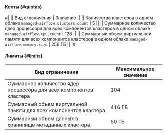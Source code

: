 #### Квоты {#quotas}

#|
|| Вид ограничения | Значение ||
|| Количество кластеров в одном облаке 
`managed-airflow.clusters.count` | 5 ||
|| Суммарное количество ядер процессора для всех компонентов кластеров в одном облаке 
`managed-airflow.cpu.count` | 128 ||
|| Суммарный объем виртуальной памяти для всех компонентов кластеров в одном облаке 
`managed-airflow.memory.size` | 256 ГБ ||
|#

#### Лимиты {#limits}

Вид ограничения | Максимальное значение
--- | ---
Суммарное количество ядер процессора для всех компонентов кластера | 104
Суммарный объем виртуальной памяти для всех компонентов кластера | 416 ГБ
Суммарный объем данных в хранилище метаданных кластера | 50 ГБ
